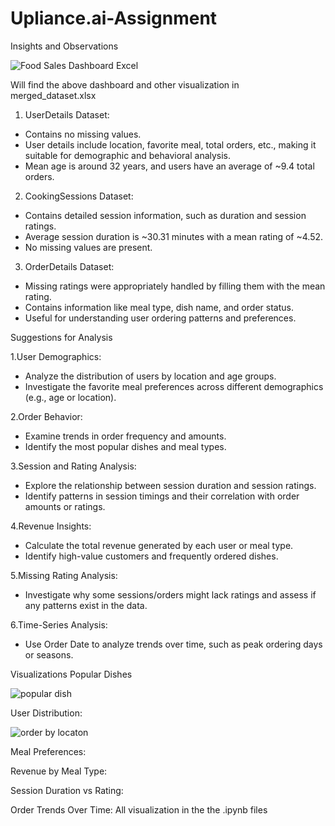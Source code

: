 # Upliance.ai-Assignment

Insights and Observations

![Food Sales Dashboard Excel](https://github.com/user-attachments/assets/078a9ce1-6165-458f-9638-0112e9b19d6c)

Will find the above dashboard and other visualization in merged_dataset.xlsx

1. UserDetails Dataset:
- Contains no missing values.
- User details include location, favorite meal, total orders, etc., making it suitable for demographic and behavioral analysis.
- Mean age is around 32 years, and users have an average of ~9.4 total orders.

2. CookingSessions Dataset:
- Contains detailed session information, such as duration and session ratings.
- Average session duration is ~30.31 minutes with a mean rating of ~4.52.
- No missing values are present.

3. OrderDetails Dataset:
- Missing ratings were appropriately handled by filling them with the mean rating.
- Contains information like meal type, dish name, and order status.
- Useful for understanding user ordering patterns and preferences.


Suggestions for Analysis

1.User Demographics:
- Analyze the distribution of users by location and age groups.
- Investigate the favorite meal preferences across different demographics (e.g., age or location).

2.Order Behavior:
- Examine trends in order frequency and amounts.
- Identify the most popular dishes and meal types.

3.Session and Rating Analysis:
- Explore the relationship between session duration and session ratings.
- Identify patterns in session timings and their correlation with order amounts or ratings.

4.Revenue Insights:
- Calculate the total revenue generated by each user or meal type.
- Identify high-value customers and frequently ordered dishes.

5.Missing Rating Analysis:
- Investigate why some sessions/orders might lack ratings and assess if any patterns exist in the data.

6.Time-Series Analysis:
- Use Order Date to analyze trends over time, such as peak ordering days or seasons.


Visualizations
Popular Dishes 

![popular dish](https://github.com/user-attachments/assets/e7e981d1-7c66-44d2-ae84-e0256673cd59)



User Distribution:

![order by locaton](https://github.com/user-attachments/assets/4cf3ebb2-89f2-4836-9d8c-fb2cfdc85fc9)

Meal Preferences:

Revenue by Meal Type:

Session Duration vs Rating:

Order Trends Over Time: All visualization in the the .ipynb files


